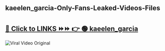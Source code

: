 
 ## kaeelen_garcia-Only-Fans-Leaked-Videos-Files

# <h2><a href="https://mediaupload.pro?kaeelen_garcia">🔗 Click to LINKS ⏩⏩ 👉 🟢 kaeelen_garcia </a></h2>

<a href="https://mediaupload.pro?kaeelen_garcia" rel="nofollow" data-target="animated-image.originalLink"><img src="https://i.ibb.co.com/xMMVF88/686577567.gif" alt="Viral Video Original" style="max-width: 100%; display: inline-block;" data-target="animated-image.originalImage"></a>